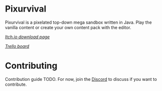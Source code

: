 # Pixurvival

Pixurvival is a pixelated top-down mega sandbox written in Java. Play the vanilla content or create your own content
pack with the editor.

*[Itch.io download page](https://sharkhendrix.itch.io/pixurvival)*

*[Trello board](https://trello.com/b/84pvuPq8/pixurvival-dev)*

# Contributing

Contribution guide TODO. For now, join the [Discord](https://discord.gg/VXEpJhJ) to discuss if you want to contribute.
